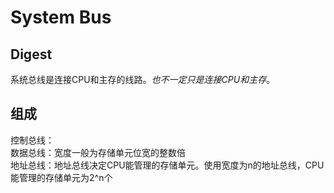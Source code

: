# System Bus
## Digest
系统总线是连接CPU和主存的线路。*也不一定只是连接CPU和主存*。  

## 组成
控制总线：  
数据总线：宽度一般为存储单元位宽的整数倍  
地址总线：地址总线决定CPU能管理的存储单元。使用宽度为n的地址总线，CPU能管理的存储单元为2^n个

